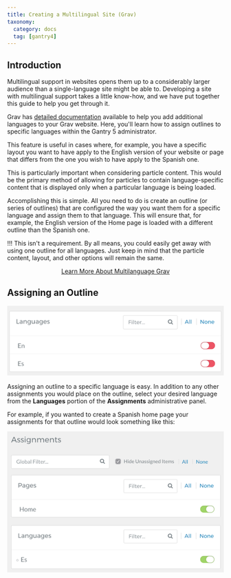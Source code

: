 ```yaml
---
title: Creating a Multilingual Site (Grav)
taxonomy:
  category: docs
  tag: [gantry4]
---
```


## Introduction

Multilingual support in websites opens them up to a considerably larger audience than a single-language site might be able to. Developing a site with multilingual support takes a little know-how, and we have put together this guide to help you get through it.

Grav has [detailed documentation](https://learn.getgrav.org/content/multi-language#multi-language-basics) available to help you add additional languages to your Grav website. Here, you'll learn how to assign outlines to specific languages within the Gantry 5 administrator.

This feature is useful in cases where, for example, you have a specific layout you want to have apply to the English version of your website or page that differs from the one you wish to have apply to the Spanish one.

This is particularly important when considering particle content. This would be the primary method of allowing for particles to contain language-specific content that is displayed only when a particular language is being loaded.

Accomplishing this is simple. All you need to do is create an outline (or series of outlines) that are configured the way you want them for a specific language and assign them to that language. This will ensure that, for example, the English version of the Home page is loaded with a different outline than the Spanish one.

!!! This isn't a requirement. By all means, you could easily get away with using one outline for all languages. Just keep in mind that the particle content, layout, and other options will remain the same.

<div align="center"><a href="https://learn.getgrav.org/content/multi-language#multi-language-basics" class="button"><i class="fa fa-fw fa-graduation-cap"></i> Learn More About Multilanguage Grav</a></div>

## Assigning an Outline

![](multi_grav_1.png?classes=shadow,border)

Assigning an outline to a specific language is easy. In addition to any other assignments you would place on the outline, select your desired language from the **Languages** portion of the **Assignments** administrative panel.

For example, if you wanted to create a Spanish home page your assignments for that outline would look something like this:

![](multi_grav_2.png?classes=shadow,border)


